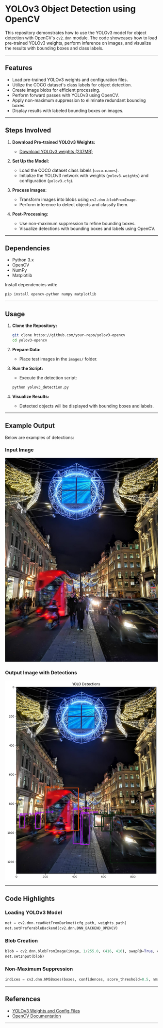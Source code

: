 # YOLOv3 Object Detection using OpenCV

This repository demonstrates how to use the YOLOv3 model for object detection with OpenCV's `cv2.dnn` module. The code showcases how to load pre-trained YOLOv3 weights, perform inference on images, and visualize the results with bounding boxes and class labels.

---

## Features

- Load pre-trained YOLOv3 weights and configuration files.
- Utilize the COCO dataset's class labels for object detection.
- Create image blobs for efficient processing.
- Perform forward passes with YOLOv3 using OpenCV.
- Apply non-maximum suppression to eliminate redundant bounding boxes.
- Display results with labeled bounding boxes on images.

---

## Steps Involved

1. **Download Pre-trained YOLOv3 Weights:**
   - [Download YOLOv3 weights (237MB)](https://pjreddie.com/media/files/yolov3.weights)

2. **Set Up the Model:**
   - Load the COCO dataset class labels (`coco.names`).
   - Initialize the YOLOv3 network with weights (`yolov3.weights`) and configuration (`yolov3.cfg`).

3. **Process Images:**
   - Transform images into blobs using `cv2.dnn.blobFromImage`.
   - Perform inference to detect objects and classify them.

4. **Post-Processing:**
   - Use non-maximum suppression to refine bounding boxes.
   - Visualize detections with bounding boxes and labels using OpenCV.

---

## Dependencies

- Python 3.x
- OpenCV
- NumPy
- Matplotlib

Install dependencies with:

```bash
pip install opencv-python numpy matplotlib
```

---

## Usage

1. **Clone the Repository:**

   ```bash
   git clone https://github.com/your-repo/yolov3-opencv
   cd yolov3-opencv
   ```

2. **Prepare Data:**
   - Place test images in the `images/` folder.

3. **Run the Script:**
   - Execute the detection script:

   ```bash
   python yolov3_detection.py
   ```

4. **Visualize Results:**
   - Detected objects will be displayed with bounding boxes and labels.

---

## Example Output

Below are examples of detections:

### Input Image
![Input Image](yolov3-opencv/images/londonxmas2.jpeg)

### Output Image with Detections
![Output Image](yolov3-opencv/images/londonxmas2OUT.png)

---

## Code Highlights

### Loading YOLOv3 Model
```python
net = cv2.dnn.readNetFromDarknet(cfg_path, weights_path)
net.setPreferableBackend(cv2.dnn.DNN_BACKEND_OPENCV)
```

### Blob Creation
```python
blob = cv2.dnn.blobFromImage(image, 1/255.0, (416, 416), swapRB=True, crop=False)
net.setInput(blob)
```

### Non-Maximum Suppression
```python
indices = cv2.dnn.NMSBoxes(boxes, confidences, score_threshold=0.5, nms_threshold=0.3)
```

---

## References

- [YOLOv3 Weights and Config Files](https://pjreddie.com/darknet/yolo/)
- [OpenCV Documentation](https://docs.opencv.org/master/index.html)

---

